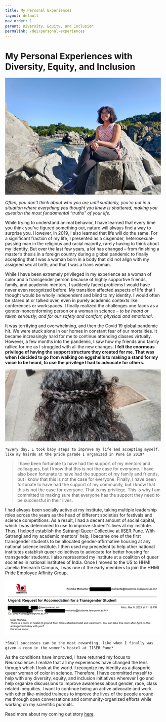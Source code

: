 ```yaml
---
title: My Personal Experiences
layout: default
nav_order: 1
parent: Diversity, Equity, and Inclusion
permalink: /dei/personal-experiences
---
```


# My Personal Experiences with Diversity, Equity, and Inclusion

![Rishika at Great Falls](https://raw.githubusercontent.com/neurorishika/commitments/main/assets/images/great-falls.jpeg)

*Often, you don’t think about who you are until suddenly, you're put in a situation where everything you thought you knew is shattered, making you question the most fundamental “truths” of your life.*

While trying to understand animal behavior, I have learned that every time you think you’ve figured something out, nature will always find a way to surprise you. However, in 2019, I also learned that life will do the same. For a significant fraction of my life, I presented as a cisgender, heterosexual-passing man in the religious and racial majority, rarely having to think about my identity. But over the last few years, a lot has changed – from finishing a master’s thesis in a foreign country during a global pandemic to finally accepting that I was a woman born in a body that did not align with my assigned sex at birth, and that I was a trans woman.

While I have been extremely privileged in my experience as a woman of color and a transgender person because of highly supportive friends, family, and academic mentors, I suddenly faced problems I would have never even recognized before. My transition affected aspects of life that I thought would be wholly independent and blind to my identity. I would often be stared at or talked over, even in purely academic contexts like conferences or workspaces. I finally realized the challenges one faces as a gender-nonconforming person or a woman in science – *to be heard or taken seriously, and for our safety and comfort, physical and emotional*. 


It was terrifying and overwhelming, and then the Covid 19 global pandemic hit. We were stuck alone in our homes in constant fear of our mortalities. It became increasingly hard for me to continue attending classes virtually. However, a few months into the pandemic, I saw how my friends and family rallied for me as I struggled with all the new changes. **I felt the enormous privilege of having the support structure they created for me. That was when I decided to go from walking on eggshells to making a stand for my voice to be heard, to use the privilege I had to advocate for others.**

![Baby Steps](https://raw.githubusercontent.com/neurorishika/commitments/main/assets/images/pridehairdo.jpg)

    *Every day, I took baby steps to improve my life and accepting myself, like my hairdo at the pride parade I organized in Pune in 2019*


> I have been fortunate to have had the support of my mentors and colleagues, but I know that this is not the case for everyone. I have also been fortunate to have had the support of my family and friends, but I know that this is not the case for everyone. Finally, I have been fortunate to have had the support of my community, but I know that this is not the case for everyone. That is my privilege. This is why I am committed to making sure that everyone has the support they need to be successful in their lives.

I had always been socially active at my institute, taking multiple leadership roles across the years as the head of different societies for festivals and science competitions. As a result, I had a decent amount of social capital, which I was determined to use to improve student's lives at my institute. Thus, I helped establish the [Satrangi Queer Collective at IISER Pune](https://satrangi.co.in/). With Satrangi and my academic mentors’ help, I became one of the first transgender students to be allocated gender-affirmative housing at any national science institute. I then used my precedent to help other national institutes establish queer collectives to advocate for better housing for transgender students. I also represented my institute at a coalition of queer societies in national institutes of India. Once I moved to the US to HHMI Janelia Research Campus, I was one of the early members to join the HHMI Pride Employee Affinity Group.


![Small Successes](https://raw.githubusercontent.com/neurorishika/commitments/main/assets/images/small-success.png)

    *Small successes can be the most rewarding, like when I finally was given a room in the women's hostel at IISER Pune*


As the conditions have improved, I have returned my focus to Neuroscience. I realize that all my experiences have changed the lens through which I look at the world. I recognize my identity as a diasporic queer woman of color in science. Therefore, I have committed myself to help with any diversity, equity, and inclusion initiatives wherever I go and help organize discussions to improve awareness about gender, race, class related inequities. I want to continue being an active advocate and work with other like-minded trainees to improve the lives of the people around me through open conversations and community-organized efforts while working on my scientific pursuits.


Read more about my coming out story [here](https://neurorishika.github.io/thoughts/posts/l2s.html).